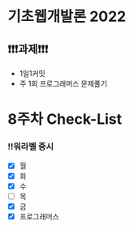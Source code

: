 # 기초웹개발론 2022

## ❗❗❗과제❗❗❗

- 1일1커밋
- 주 1회 프로그래머스 문제풀기

# 8주차 Check-List

### ‼️워라벨 중시

- [x] 월
- [x] 화
- [x] 수
- [ ] 목
- [x] 금
- [x] 프로그래머스

